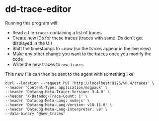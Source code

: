 # dd-trace-editor

Running this program will:

 - Read a file `traces` containing a list of traces
 - Create new IDs for these traces (traces with same IDs don't get displayed in the UI)
 - Shift the timestamps to ~now (so the traces appear in the live view)
 - Make any other change you want to the traces once you modify the code
 - Write the new traces to `new_traces`
 
 This new file can then be sent to the agent with something like:
 ```
 curl --location --request PUT 'http://localhost:8126/v0.4/traces' \
--header 'Content-Type: application/msgpack' \
--header 'Datadog-Meta-Tracer-Version: 3.4.0' \
--header 'X-Datadog-Trace-Count: 1' \
--header 'Datadog-Meta-Lang: nodejs' \
--header 'Datadog-Meta-Lang-Version: v18.11.0' \
--header 'Datadog-Meta-Lang-Interpreter: v8' \
--data-binary '@new_traces'
 ```
